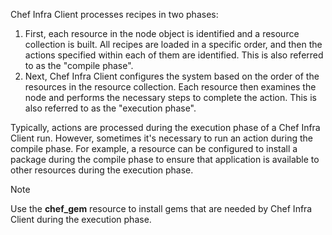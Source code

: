 Chef Infra Client processes recipes in two phases:

<!-- markdownlint-disable-file MD033 -->

1. First, each resource in the node object is identified and a resource
   collection is built. All recipes are loaded in a specific order, and
   then the actions specified within each of them are identified. This
   is also referred to as the "compile phase".
1. Next, Chef Infra Client configures the system based on the order of
   the resources in the resource collection. Each resource then
   examines the node and performs the necessary steps to complete the
   action. This is also referred to as the "execution phase".

Typically, actions are processed during the execution phase of a Chef
Infra Client run. However, sometimes it's necessary to run an action
during the compile phase. For example, a resource can be configured to
install a package during the compile phase to ensure that application is
available to other resources during the execution phase.

<div class="admonition-note">
<p class="admonition-note-title">Note</p>
<div class="admonition-note-text">

Use the **chef_gem** resource to install gems that are needed by Chef
Infra Client during the execution phase.

</div>
</div>
